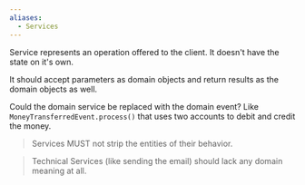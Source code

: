 ```yaml
---
aliases:
  - Services
---
```

Service represents an operation offered to the client. It doesn't have the state on it's own. 

It should accept parameters as domain objects and return results as the domain objects as well.

Could the domain service be replaced with the domain event? Like `MoneyTransferredEvent.process()` that uses two accounts to debit and credit the money.

> Services MUST not strip the entities of their behavior.

> Technical Services (like sending the email) should lack any domain meaning at all.
